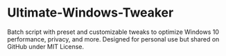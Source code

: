 # Ultimate-Windows-Tweaker
Batch script with preset and customizable tweaks to optimize Windows 10 performance, privacy, and more. Designed for personal use but shared on GitHub under MIT License.
